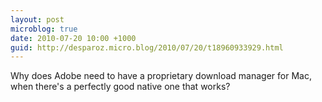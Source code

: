 ```yaml
---
layout: post
microblog: true
date: 2010-07-20 10:00 +1000
guid: http://desparoz.micro.blog/2010/07/20/t18960933929.html
---
```

Why does Adobe need to have a proprietary download manager for Mac, when there's a perfectly good native one that works?
